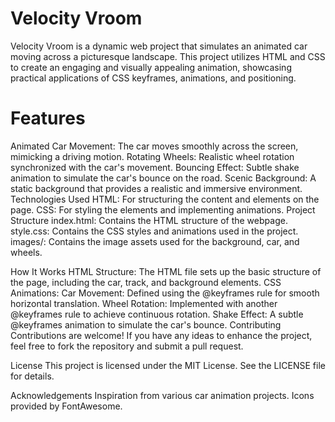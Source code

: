 # Velocity Vroom
Velocity Vroom is a dynamic web project that simulates an animated car moving across a picturesque landscape. This project utilizes HTML and CSS to create an engaging and visually appealing animation, showcasing practical applications of CSS keyframes, animations, and positioning.

# Features
Animated Car Movement: The car moves smoothly across the screen, mimicking a driving motion.
Rotating Wheels: Realistic wheel rotation synchronized with the car's movement.
Bouncing Effect: Subtle shake animation to simulate the car's bounce on the road.
Scenic Background: A static background that provides a realistic and immersive environment.
Technologies Used
HTML: For structuring the content and elements on the page.
CSS: For styling the elements and implementing animations.
Project Structure
index.html: Contains the HTML structure of the webpage.
style.css: Contains the CSS styles and animations used in the project.
images/: Contains the image assets used for the background, car, and wheels.

How It Works
HTML Structure: The HTML file sets up the basic structure of the page, including the car, track, and background elements.
CSS Animations:
Car Movement: Defined using the @keyframes rule for smooth horizontal translation.
Wheel Rotation: Implemented with another @keyframes rule to achieve continuous rotation.
Shake Effect: A subtle @keyframes animation to simulate the car's bounce.
Contributing
Contributions are welcome! If you have any ideas to enhance the project, feel free to fork the repository and submit a pull request.

License
This project is licensed under the MIT License. See the LICENSE file for details.

Acknowledgements
Inspiration from various car animation projects.
Icons provided by FontAwesome.

